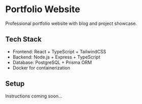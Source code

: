 # Portfolio Website

Professional portfolio website with blog and project showcase.

## Tech Stack
- Frontend: React + TypeScript + TailwindCSS
- Backend: Node.js + Express + TypeScript
- Database: PostgreSQL + Prisma ORM
- Docker for containerization

## Setup
Instructions coming soon...
